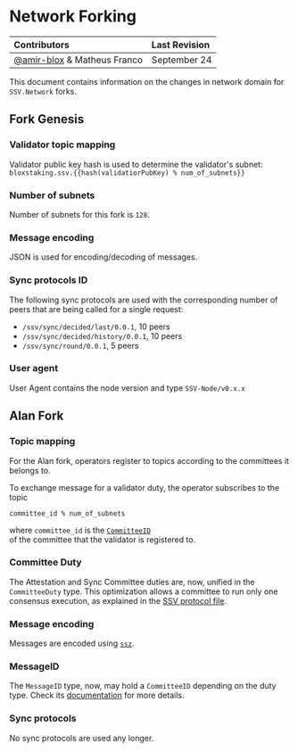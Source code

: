 # Network Forking

|                        Contributors                         | Last Revision |
| :---------------------------------------------------------- | :------------ |
| [@amir-blox](https://github.com/amir-blox) & Matheus Franco | September 24  |

This document contains information on the changes in network domain for `SSV.Network` forks.


## Fork Genesis

### Validator topic mapping

Validator public key hash is used to determine the validator's subnet: \
`bloxstaking.ssv.{{hash(validatiorPubKey) % num_of_subnets}}`

### Number of subnets

Number of subnets for this fork is `128`.

### Message encoding

JSON is used for encoding/decoding of messages.

### Sync protocols ID

The following sync protocols are used with the
corresponding number of peers that are being called for a single request:

- `/ssv/sync/decided/last/0.0.1`, 10 peers
- `/ssv/sync/decided/history/0.0.1`, 10 peers
- `/ssv/sync/round/0.0.1`, 5 peers

### User agent

User Agent contains the node version and type
`SSV-Node/v0.x.x`


## Alan Fork

### Topic mapping

For the Alan fork, operators register to topics according to the committees it belongs to.

To exchange message for a validator duty, the operator subscribes to the topic

`committee_id % num_of_subnets`

where `committee_id` is the [`CommitteeID`](./../types/docs/README.md#operatorid-and-committeeid) \
of the committee that the validator is registered to.

### Committee Duty

The Attestation and Sync Committee duties are, now, unified in the `CommitteeDuty` type.
This optimization allows a committee to run only one consensus execution, as explained in the
[SSV protocol file](./../ssv/README.md).

### Message encoding

Messages are encoded using [`ssz`](https://github.com/ferranbt/fastssz).

### MessageID

The `MessageID` type, now, may hold a `CommitteeID` depending on the duty type. Check its [documentation](./../types/docs/README.md#messageid) for more details.

### Sync protocols

No sync protocols are used any longer.